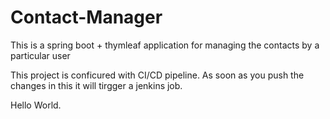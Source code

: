 # Contact-Manager
This is a spring boot + thymleaf application for managing the contacts by a particular user

This project is conficured with CI/CD pipeline.
As soon as you push the changes in this it will tirgger a jenkins job.


Hello World.
